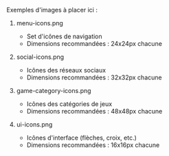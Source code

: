 Exemples d'images à placer ici :

1. menu-icons.png
   - Set d'icônes de navigation
   - Dimensions recommandées : 24x24px chacune

2. social-icons.png
   - Icônes des réseaux sociaux
   - Dimensions recommandées : 32x32px chacune

3. game-category-icons.png
   - Icônes des catégories de jeux
   - Dimensions recommandées : 48x48px chacune

4. ui-icons.png
   - Icônes d'interface (flèches, croix, etc.)
   - Dimensions recommandées : 16x16px chacune
